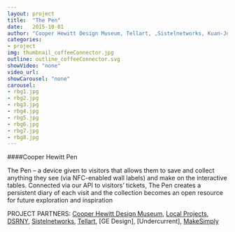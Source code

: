 ```yaml
---
layout: project
title:  "The Pen"
date:   2015-10-01
author: "Cooper Hewitt Design Museum, Tellart, ,Sistelnetworks, Kuan-Ju Wu"
categories:
- project
img: thumbnail_coffeeConnector.jpg
outline: outline_coffeeConnector.svg
showVideo: "none"
video_url:
showCarousel: "none"
carousel:
- rbg1.jpg
- rbg2.jpg
- rbg3.jpg
- rbg4.jpg
- rbg5.jpg
- rbg6.jpg
- rbg7.jpg
- rbg8.jpg
---
```

####Cooper Hewitt Pen

The Pen – a device given to visitors that allows them to save and collect anything they see (via NFC-enabled wall labels) and make on the interactive tables. Connected via our API to visitors’ tickets, The Pen creates a persistent diary of each visit and the collection becomes an open resource for future exploration and inspiration

PROJECT PARTNERS:
[Cooper Hewitt Design Museum](http://thesecretlittleagency.com/),
[Local Projects](http://localprojects.net/),
[DSRNY](http://www.dsrny.com/),
[Sistelnetworks](http://www.octopd.com/),
[Tellart](http://tellart.com),
[GE Design],
[Undercurrent],
[MakeSimply](http://makesimp.ly/)
